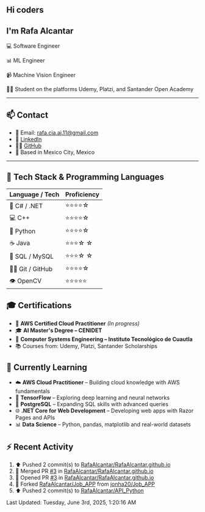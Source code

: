 ## Hi coders
## I'm Rafa Alcantar


💻 Software Engineer

📊 ML Engineer

📹 Machine Vision Engineer

👨‍💻 Student on the platforms Udemy, Platzi, and Santander Open Academy

---
## 📫 Contact

- 📧 Email: [rafa.cia.aj.11@gmail.com](mailto:rafa.cia.aj.11@gmail.com)  
- 💼 [LinkedIn](https://www.linkedin.com/in/rafael-alcantar-juarez/)  
- 🧑‍💻 [GitHub](https://github.com/RafaAlcantar)  
- 📍 Based in Mexico City, Mexico

---
## 🧰 Tech Stack & Programming Languages

| Language / Tech   |  Proficiency   |
|-------------------|----------------|
| 🎯 C# / .NET      | ⭐⭐⭐⭐☆   |
| 💻 C++            | ⭐⭐⭐⭐☆   |
| 🐍 Python         | ⭐⭐⭐⭐☆   |
| ☕ Java           | ⭐⭐⭐☆ ☆   |
| 💾 SQL / MySQL    | ⭐⭐⭐☆ ☆   |
| 🧑‍💻 Git / GitHub   | ⭐⭐⭐⭐☆   |
| 👁️ OpenCV         | ⭐⭐⭐⭐⭐  |


## 🎓 Certifications

- 📜 **AWS Certified Cloud Practitioner** *(In progress)*  
- 🎓 **AI Master's Degree – CENIDET**  
- 📘 **Computer Systems Engineering – Instituto Tecnológico de Cuautla**  
- 📚 Courses from: Udemy, Platzi, Santander Scholarships

## 🧪 Currently Learning

- ☁️ **AWS Cloud Practitioner** – Building cloud knowledge with AWS fundamentals  
- 🤖 **TensorFlow** – Exploring deep learning and neural networks  
- 🐘 **PostgreSQL** – Expanding SQL skills with advanced queries  
- 🌐 **.NET Core for Web Development** – Developing web apps with Razor Pages and APIs  
- 📊 **Data Science** – Python, pandas, matplotlib and real-world datasets

## :zap: Recent Activity
<!--RECENT_ACTIVITY:start-->
1. ⬆️ Pushed 2 commit(s) to [RafaAlcantar/RafaAlcantar.github.io](https://github.com/RafaAlcantar/RafaAlcantar.github.io)
2. 🎉 Merged PR [#3](https://github.com/RafaAlcantar/RafaAlcantar.github.io/pull/3) in [RafaAlcantar/RafaAlcantar.github.io](https://github.com/RafaAlcantar/RafaAlcantar.github.io)
3. 💪 Opened PR [#3](https://github.com/RafaAlcantar/RafaAlcantar.github.io/pull/3) in [RafaAlcantar/RafaAlcantar.github.io](https://github.com/RafaAlcantar/RafaAlcantar.github.io)
4. 🔱 Forked [RafaAlcantar/Job_APP](https://github.com/RafaAlcantar/Job_APP) from [jonha20/Job_APP](https://github.com/jonha20/Job_APP)
5. ⬆️ Pushed 2 commit(s) to [RafaAlcantar/API_Python](https://github.com/RafaAlcantar/API_Python)
<!--RECENT_ACTIVITY:end-->
<!--RECENT_ACTIVITY:last_update-->
Last Updated: Tuesday, June 3rd, 2025, 1:20:16 AM
<!--RECENT_ACTIVITY:last_update_end-->


